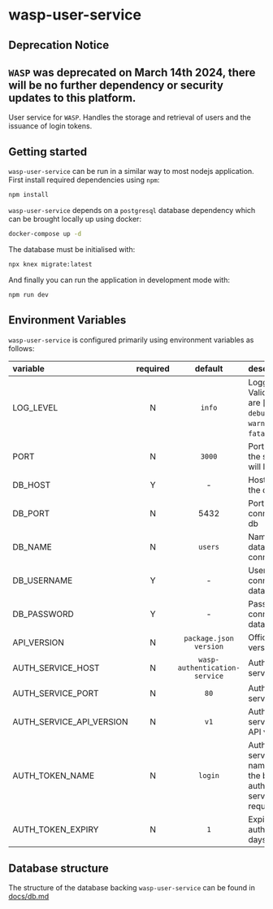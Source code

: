 # wasp-user-service

## Deprecation Notice
`WASP` was deprecated on March 14th 2024, there will be no further dependency or security updates to this platform.
---

User service for `WASP`. Handles the storage and retrieval of users and the issuance of login tokens.

## Getting started

`wasp-user-service` can be run in a similar way to most nodejs application. First install required dependencies using `npm`:

```sh
npm install
```

`wasp-user-service` depends on a `postgresql` database dependency which can be brought locally up using docker:

```sh
docker-compose up -d
```

The database must be initialised with:

```sh
npx knex migrate:latest
```

And finally you can run the application in development mode with:

```sh
npm run dev
```

## Environment Variables

`wasp-user-service` is configured primarily using environment variables as follows:

| variable                 | required |            default            | description                                                                          |
| :----------------------- | :------: | :---------------------------: | :----------------------------------------------------------------------------------- |
| LOG_LEVEL                |    N     |            `info`             | Logging level. Valid values are [`trace`, `debug`, `info`, `warn`, `error`, `fatal`] |
| PORT                     |    N     |            `3000`             | Port on which the service will listen                                                |
| DB_HOST                  |    Y     |               -               | Hostname for the db                                                                  |
| DB_PORT                  |    N     |             5432              | Port to connect to the db                                                            |
| DB_NAME                  |    N     |            `users`            | Name of the database to connect to                                                   |
| DB_USERNAME              |    Y     |               -               | Username to connect to the database with                                             |
| DB_PASSWORD              |    Y     |               -               | Password to connect to the database with                                             |
| API_VERSION              |    N     |    `package.json version`     | Official API version                                                                 |
| AUTH_SERVICE_HOST        |    N     | `wasp-authentication-service` | Authentication service host                                                          |
| AUTH_SERVICE_PORT        |    N     |             `80`              | Authentication service port                                                          |
| AUTH_SERVICE_API_VERSION |    N     |             `v1`              | Authentication service major API version                                             |
| AUTH_TOKEN_NAME          |    N     |            `login`            | Authentication service token name sent on the body of authentication service request |
| AUTH_TOKEN_EXPIRY        |    N     |              `1`              | Expiration of auth token in days                                                     |

## Database structure

The structure of the database backing `wasp-user-service` can be found in [docs/db.md](./docs/db.md)
